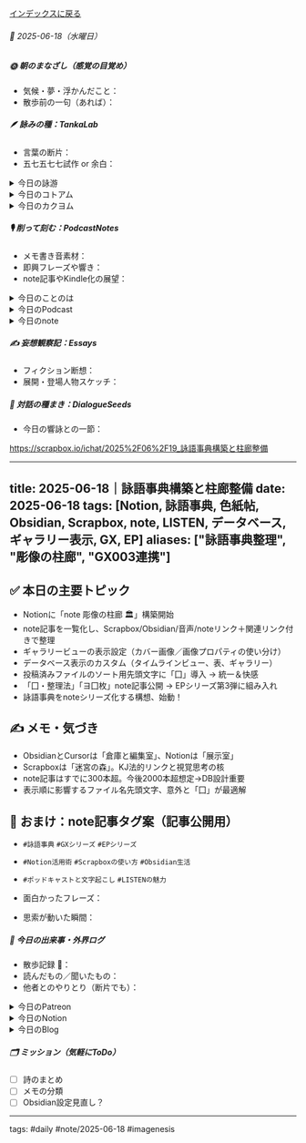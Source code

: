 [インデックスに戻る](../../../DialogueSeeds_2025-26.md)
###### 📅 2025-06-18（水曜日）

##### 🌞 朝のまなざし（感覚の目覚め）
- 気候・夢・浮かんだこと：
- 散歩前の一句（あれば）：

##### 🪶 詠みの種：TankaLab
- 言葉の断片：
- 五七五七七試作 or 余白：

<details>
<summary>今日の詠游</summary>

青春｜無涙汗
痛みとは　我がことならぬ　他人ごと
苦労を知らぬ　蹉跌なき青春

美術館｜静体視力
静物と　向きあう余閑　美術館
動かぬもの知る　動物の余感

湖｜飛来
白鳥よ　湖面の凪の　静寂に
揺蕩うていざ　想ひわたらん

ひょ｜拠所
知りたるは　八分の一　うみ七つ
ひょうひょうと浮かぶ　美しき山

詠游四題　令和7年6月18日
華厳なる　氷瀑の静寂　中禅寺
天然めぐむる　深美術館

</details>
<details>
<summary>今日のコトアム</summary>


</details>
<details>
<summary>今日のカクヨム</summary>


</details>

##### 🎙 削って刻む：PodcastNotes
- メモ書き音素材：
- 即興フレーズや響き：
- note記事やKindle化の展望：

<details>
<summary>今日のことのは</summary>

🍃ことのは｜18 June 2025
本日のアフタートーク［要約と目次］
> このエピソードでは、LISTENというポッドキャストプラットフォームの特長や利点について詳しく説明されています。特に、AIによる文字起こしの導入がポッドキャスト制作にどのように寄与しているかが重要なテーマです。また、情報整理におけるツールとしてScrapbox、Obsidian、Cursor、Notionについても言及されています。それぞれの機能と役割の違いを説明し、これらを連携させて情報を管理する方法が探求されています。（AI summary）
> **目次**
> [LISTENの魅力](https://listen.style/p/radiocampus/4jydu615#chapter1)　[00:00](https://listen.style/p/radiocampus/4jydu615#chapter1)  
> [文字起こしと情報の扱い](https://listen.style/p/radiocampus/4jydu615#chapter2)　[03:03](https://listen.style/p/radiocampus/4jydu615#chapter2)  
> [情報整理ツールの比較](https://listen.style/p/radiocampus/4jydu615#chapter3)　[06:48](https://listen.style/p/radiocampus/4jydu615#chapter3)  
> [ツールの連携と活用](https://listen.style/p/radiocampus/4jydu615#chapter4)　[08:28](https://listen.style/p/radiocampus/4jydu615#chapter4)

 ▷過去との葉　[ことのは｜18 June 2024](https://listen.style/p/radiocampus/l1rasr4z)｜[Patreon](https://www.patreon.com/posts/kotonoha-18-june-110563748)

🍁ことのは｜6月17日(火)
毎日のblogつぶやき
> 6月17日のブログつぶやきです。
> 今日は26、27度まで上がって、ちょっと昼も暑かったですね。空気もぬるくなってきました。そんな中、冬一郎くんは夕方、なぜか、河川敷散歩に行きまして、2時間近くお散歩してました。
> こっちから誘ってないのに、お買い物も付き合ってくれまして、ありがたかったです。 そんな冬一郎くんはマイペースで元気で毛がもこもこ抜けます。毛が抜けるのも最終盤ですね。 もう本当にぬいぐるみができそうなぐらい毛が抜けます。
> それからポッドキャストは、投げ銭一粒万倍日、ザ・冬一郎散歩を久しぶりに配信しました。それから、しゃべれるだけしゃべる、夕刊ことのは、、[…続きをblogで読む](https://jimt.hatenablog.com/entry/2025/06/17/233721#%E4%BB%8A%E6%97%A5%E3%81%AE%E3%81%A4%E3%81%B6%E3%82%84%E3%81%8D17-June-2025)

新着Podcasts
[6月17日の投げ銭｜2025｜一粒万倍日/巳](https://listen.style/p/nagesen/uijfkhmf)｜LISTEN
[The 冬一郎さんぽ #96 　北海道犬《北海道狗》 北海道之聲](https://listen.style/p/hokkaido/nshun3un)｜LISTEN
[【しゃべれるだけしゃべる】#0192 枝分かれしてばかりで大樹にならないこの国の野党に野心はないの話 from Radiotalk](https://listen.style/p/twilight/ezujexui)｜LISTEN｜[Radiotalk](https://radiotalk.jp/talk/1321153)
[ことのはGX｜17 June 2025](https://listen.style/p/radiocampus/62o9hopr)｜LISTEN｜[Patreon](https://www.patreon.com/posts/kotonohagx-17-131645626)
[blog｜17 June 2025](https://listen.style/p/inmymind/vhivgdfj)｜LISTEN

</details>
<details>
<summary>今日のPodcast</summary>

[**6月18日の投げ銭｜2025｜一粒万倍日**](https://listen.style/p/nagesen/f41b4xvp)**｜**LISTEN
[**344 声to字de隔日記｜筋書きのないドラマとNon Scriptと代替Dysonと追いついたNotionと増殖する迷宮の森と徐々に動き始めたCursorと柱はやっぱり黒曜石が一番な話**](https://listen.style/p/cafe/w8ckgmoa)**｜**LISTEN
[**The 冬一郎さんぽ #96 　北海道犬《北海道狗》 北海道之聲**](https://listen.style/p/hokkaido/nshun3un)**｜**LISTEN
[**【早起きは三文の徳】気骨なき政治保身｜十八｜水無月 2025 from Radiotalk**](https://listen.style/p/twilight/699ibcca)**｜**LISTEN｜[Radiotalk](https://radiotalk.jp/talk/1321345)
[**ことのはGX｜18 June 2025**](https://listen.style/p/radiocampus/4jydu615)**｜**LISTEN｜[Patreon](https://www.patreon.com/posts/kotonohagx-18-131723744)
[**blog****｜****18 June 2025**](https://listen.style/p/inmymind/n1e5mtii)**｜**LISTEN

</details>
<details>
<summary>今日のnote</summary>

[**GX003｜ObsidianとCursorで編集する語り──LISTENから始まる詩的サイクル**](https://note.com/takahashihajime/n/n55743800e9d3)
[**EP003｜語ることのは：EssayAIが見つめる、音声創作のリズム｜E side 003**](https://note.com/takahashihajime/n/n75908c09a234)
[**EP003****｜声と記憶の迷宮：****PoetAI****が辿る、語りの魔法路｜****P side 003**](https://note.com/takahashihajime/n/n5cfa0c214e7e)

</details>

##### ✍️ 妄想観察記：Essays
- フィクション断想：
- 展開・登場人物スケッチ：

##### 🌱 対話の種まき：DialogueSeeds
- 今日の響詠との一節：

https://scrapbox.io/ichat/2025%2F06%2F19_詠語事典構築と柱廊整備

---
title: 2025-06-18｜詠語事典構築と柱廊整備
date: 2025-06-18
tags: [Notion, 詠語事典, 色紙帖, Obsidian, Scrapbox, note, LISTEN, データベース, ギャラリー表示, GX, EP]
aliases: ["詠語事典整理", "彫像の柱廊", "GX003連携"]
---

## ✅ 本日の主要トピック

- Notionに「note 彫像の柱廊 🏛️」構築開始
- note記事を一覧化し、Scrapbox/Obsidian/音声/noteリンク＋関連リンク付きで整理
- ギャラリービューの表示設定（カバー画像／画像プロパティの使い分け）
- データベース表示のカスタム（タイムラインビュー、表、ギャラリー）
- 投稿済みファイルのソート用先頭文字に「囗」導入 → 統一＆快感
- 「囗・整理法」「ヨ囗枚」note記事公開 → EPシリーズ第3弾に組み入れ
- 詠語事典をnoteシリーズ化する構想、始動！

## ✍️ メモ・気づき

- ObsidianとCursorは「倉庫と編集室」、Notionは「展示室」
- Scrapboxは「迷宮の森」。KJ法的リンクと視覚思考の核
- note記事はすでに300本超。今後2000本超想定→DB設計重要
- 表示順に影響するファイル名先頭文字、意外と「囗」が最適解

## 🎁 おまけ：note記事タグ案（記事公開用）

- `#詠語事典` `#GXシリーズ` `#EPシリーズ`
    
- `#Notion活用術` `#Scrapboxの使い方` `#Obsidian生活`
    
- `#ポッドキャストと文字起こし` `#LISTENの魅力`


- 面白かったフレーズ：
- 思索が動いた瞬間：

##### 📌 今日の出来事・外界ログ
- 散歩記録 🐾：
- 読んだもの／聞いたもの：
- 他者とのやりとり（断片でも）：

<details>
<summary>今日のPatreon</summary>


</details>
<details>
<summary>今日のNotion</summary>

[揺蕩うていざ　想ひわたらん](https://www.notion.so/216bed030315817eaeeff22681495fd7?pvs=24)｜[**詠游色紙帖｜六月帖 令七**](https://rebel-tortoise-b95.notion.site/20ebed0303158055b80ac0c9224b3e27)
[詠星0022｜R07/06/18](https://www.notion.so/0022-R07-06-18-215b4b68689181fa954bf5521331af17?pvs=24)｜[詠星∞∞ 航海日誌 Galaxy Poets](https://ittekiou.github.io/notion/index.html?path=galaxypoet)
[介 -題 A log｜R07/06/18](https://www.notion.so/A-log-R07-06-18-215b4b68689181988e6aec765991183f?source=copy_link)｜[介 -題 A log　眺拾詠綴](https://ittekiou.github.io/notion/index.html?path=alog)

</details>
<details>
<summary>今日のBlog</summary>

[LISTENプラットフォームが柱！柱！やっぱりLISTENが重要](https://jimt.hatenablog.com/entry/2025/06/18/235439)

</details>

##### 🗂 ミッション（気軽にToDo）
- [ ] 詩のまとめ
- [ ] メモの分類
- [ ] Obsidian設定見直し？

---
tags: #daily #note/2025-06-18 #imagenesis